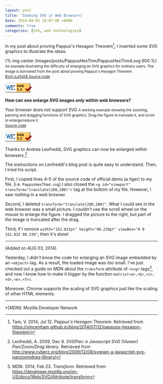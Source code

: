 ```yaml
---
layout: post
title: "Zooming SVG in Web Browsers"
date: 2014-08-02 18:07:08 +0800
comments: true
categories: [SVG, web technologies]
---
```


In my post about proving Pappus's Hexagon Theorem[^1], I inserted some
SVG graphics to illustrate the ideas.

{% img center /images/posts/PappusHexThm/PappusHexThm4.svg 600 %}  
<small>An example illustrating the difficulty of enlarging an SVG
graphics for ordinary users.  The image is borrowed from the post
about proving Pappus's Hexagon Theorem.  
[$\rm \LaTeX$ Source code](/downloads/code/pappus/PappusHexThm4.tex)</small>

<a
href="http://validator.w3.org/check?uri=https%3A%2F%2Fvincenttam.github.io%2Fimages%2Fposts%2FPappusHexThm%2FPappusHexThm4.svg;ss=1"><img
src="/images/valid-svg11.png" alt="Valid SVG 1.1" height="31"
width="88">
</a>

**How can one enlarge SVG images *only* within web browsers?**

<object type="image/svg+xml"
  data="/downloads/code/svgpan_1.2.2/PappusHexThm4.svg"
  width="800" height="600">
  Your browser does not support SVG
</object>
<small>A working example showing the zooming, panning and dragging
functions of SVG graphics.  Drag the figure to translate it, and
scroll to enlarge/reduce it.  
[Source code](/downloads/code/svgpan_1.2.2/PappusHexThm4.svg)</small>

<a
href="https://validator.w3.org/check?uri=https://vincenttam.github.io/downloads/code/svgpan_1.2.2/PappusHexThm4.svg;ss=1"><img
src="/images/valid-svg11.png" alt="Valid SVG 1.1" height="31"
width="88">
</a>

<!-- more -->

Thanks to Andrea Leofreddi, SVG graphics can now be enlarged *within*
browsers.[^2]

The instructions on Leofreddi's blog post is quite easy to understand.
Then, I tried his script.

First, I copied lines 4–5 of the source code of official demo (a
tiger) to my file.  (i.e. `PappusHexThm4.svg`)  I also closed the `<g
id="viewport" transform="translate(200,200)">` tag at the bottom of my
file.  However, I saw *nothing* in a web browser.

Second, I deleted `transform="translate(200,200)"`.  What I could see in
the web browser was a small picture.  I *couldn't* use the scroll
wheel on the mouse to enlarge the figure.  I dragged the picture to the
right, but part of the image is truncated after the drag.

Third, if I remove `width="152.832pt" height="98.239pt" viewBox="0 0
152.832 98.239"`, then it's done!

---
(Added on AUG 03, 2014)

Yesterday, I *didn't* know the code for enlarging an SVG image
embedded by an `<object>` tag.  As a result, the loaded image was
*too* small.  I've just checked out a guide on MDN about the
`transform` attribute of `<svg>` tags[^3], and now I know how to make
it bigger by the function `matrix(<a>,<b>,<c>,<d>,<e>,<f>)`.

Moreover, Chrome supports the scaling of SVG graphics just like the
scaling of other HTML elements.

---
[^1]: Tam, V. 2014, Jul 12. *Pappus's Hexagon Theorem*. Retrieved from <https://vincenttam.github.io/blog/2014/07/12/pappuss-hexagon-theorem/>
[^2]: Leofreddi, A. 2009, Dec 8. *SVGPan: a Javascript SVG (Viewer) Pan/Zoom/Drag library*. Retrieved from <http://www.cyberz.org/blog/2009/12/08/svgpan-a-javascript-svg-panzoomdrag-library/>
[^3]: MDN. 2014, Feb 23. *Transform*. Retrieved from <https://developer.mozilla.org/en-US/docs/Web/SVG/Attribute/transform>

*[MDN]: Mozilla Developer Network
